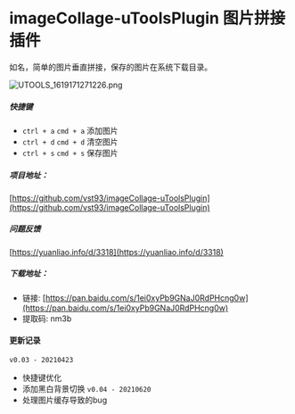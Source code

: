 # imageCollage-uToolsPlugin 图片拼接插件

如名，简单的图片垂直拼接，保存的图片在系统下载目录。

![UTOOLS_1619171271226.png](https://i.loli.net/2021/04/23/UaqvQuY4LeW5trd.png)

##### 快捷键
- `ctrl + a` `cmd + a` 添加图片
- `ctrl + d` `cmd + d` 清空图片
- `ctrl + s` `cmd + s` 保存图片

##### 项目地址：
[https://github.com/vst93/imageCollage-uToolsPlugin](https://github.com/vst93/imageCollage-uToolsPlugin)

##### 问题反馈
[https://yuanliao.info/d/3318](https://yuanliao.info/d/3318)

##### 下载地址：
- 链接: [https://pan.baidu.com/s/1ei0xyPb9GNaJ0RdPHcng0w](https://pan.baidu.com/s/1ei0xyPb9GNaJ0RdPHcng0w)  
- 提取码: nm3b

#### 更新记录
`v0.03 - 20210423`
- 快捷键优化
- 添加黑白背景切换
`v0.04 - 20210620`
- 处理图片缓存导致的bug